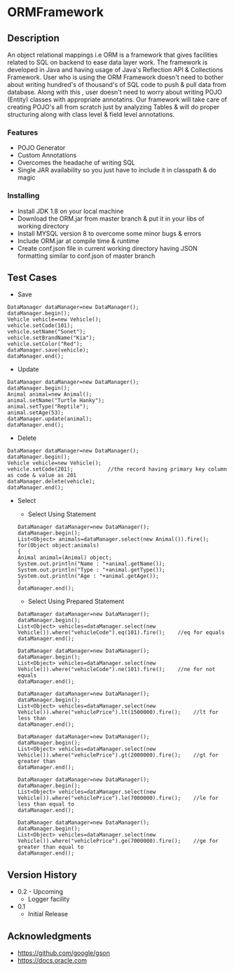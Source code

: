 # ORMFramework

## Description
An object relational mappings i.e ORM is a framework that gives facilities related to SQL on backend to ease data layer work. The framework is developed in Java and
having usage of Java's Reflection API & Collections Framework. User who is using the ORM Framework doesn't need to bother about writing hundred's of thousand's of SQL 
code to push & pull data from database. Along with this , user doesn't need to worry about writing POJO (Entity) classes with appropriate annotatins. Our framework will
take care of creating POJO's all from scratch just by analyzing Tables & will do proper structuring along with class level & field level annotations.

### Features
* POJO Generator
* Custom Annotations
* Overcomes the headache of writing SQL
* Single JAR availability so you just have to include it in classpath & do magic

### Installing

* Install JDK 1.8 on your local machine
* Download the ORM.jar from master branch & put it in your libs of working directory
* Install MYSQL version 8 to overcome some minor bugs & errors
* Include ORM.jar at compile time & runtime
* Create conf.json file in current working directory having JSON formatting similar to conf.json of master branch

## Test Cases

* Save
```
DataManager dataManager=new DataManager();
dataManager.begin();
Vehicle vehicle=new Vehicle();
vehicle.setCode(101);
vehicle.setName("Sonet");
vehicle.setBrandName("Kia");
vehicle.setColor("Red");
dataManager.save(vehicle);
dataManager.end();
```
* Update 
```
DataManager dataManager=new DataManager();
dataManager.begin();
Animal animal=new Animal();
animal.setName("Turtle Hanky");
animal.setType("Reptile");
animal.setAge(53);
dataManager.update(animal);
dataManager.end();
```
* Delete
```
DataManager dataManager=new DataManager();
dataManager.begin();
Vehicle vehicle=new Vehicle();
vehicle.setCode(201);			//the record having primary key column as code & value as 201
dataManager.delete(vehicle);
dataManager.end();
```
* Select

   * Select Using Statement
   
   ```
   DataManager dataManager=new DataManager();
   dataManager.begin();
   List<Object> animals=dataManager.select(new Animal()).fire();
   for(Object object:animals)
   {
   Animal animal=(Animal) object;
   System.out.println("Name : "+animal.getName());
   System.out.println("Type : "+animal.getType());
   System.out.println("Age : "+animal.getAge());
   }
   dataManager.end();
   ```
   
   * Select Using Prepared Statement

   ```
   DataManager dataManager=new DataManager();
   dataManager.begin();
   List<Object> vehicles=dataManager.select(new Vehicle()).where("vehicleCode").eq(101).fire();    //eq for equals
   dataManager.end();
   ```
   
   ```
   DataManager dataManager=new DataManager();
   dataManager.begin();
   List<Object> vehicles=dataManager.select(new Vehicle()).where("vehicleCode").ne(101).fire();    //ne for not equals
   dataManager.end();
   ```
   
   ```
   DataManager dataManager=new DataManager();
   dataManager.begin();
   List<Object> vehicles=dataManager.select(new Vehicle()).where("vehiclePrice").lt(1500000).fire();    //lt for less than
   dataManager.end();
   ```
   
   ```
   DataManager dataManager=new DataManager();
   dataManager.begin();
   List<Object> vehicles=dataManager.select(new Vehicle()).where("vehiclePrice").gt(2000000).fire();    //gt for greater than
   dataManager.end();
   ```
   
   
   ```
   DataManager dataManager=new DataManager();
   dataManager.begin();
   List<Object> vehicles=dataManager.select(new Vehicle()).where("vehiclePrice").le(7000000).fire();    //le for less than equal to
   dataManager.end();
   ```
   
   
   ```
   DataManager dataManager=new DataManager();
   dataManager.begin();
   List<Object> vehicles=dataManager.select(new Vehicle()).where("vehiclePrice").ge(7000000).fire();    //ge for greater than equal to
   dataManager.end();
   ```

## Version History
* 0.2 - Upcoming
    * Logger facility
* 0.1
    * Initial Release

## Acknowledgments

* https://github.com/google/gson
* https://docs.oracle.com
